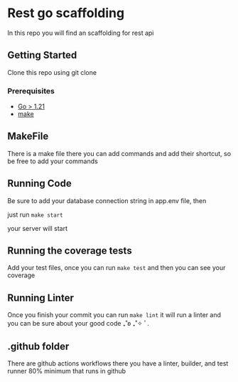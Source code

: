 # Rest go scaffolding

In this repo you will find an scaffolding for rest api

## Getting Started

Clone this repo using git clone 

### Prerequisites

- [Go > 1.21](https://go.dev/doc/install)
- [make](https://linuxhint.com/install-use-make-windows/)

## MakeFile

There is a make file there you can add commands and add their shortcut, so be free to add your commands 

## Running Code

Be sure to add your database connection string in app.env file, then

just run ``` make start ``` 

your server will start

## Running the coverage tests

Add your test files, once you can run ```make test``` and then you can see your coverage

## Running Linter

Once you finish your commit you can run ```make lint``` it will run a linter and you can be sure about your good code ₊˚ʚ ₊˚✧ ﾟ.

## .github folder

There are github actions workflows there you have a linter, builder, and test runner 80% minimum that runs in github


